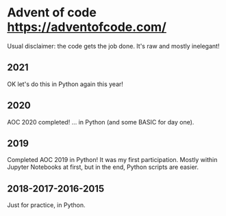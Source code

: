# Advent of code https://adventofcode.com/

Usual disclaimer: the code gets the job done. It's raw and mostly inelegant!

## 2021
OK let's do this in Python again this year!

## 2020
AOC 2020 completed! ... in Python (and some BASIC for day one).

## 2019
Completed AOC 2019 in Python! It was my first participation.
Mostly within Jupyter Notebooks at first, but in the end, Python scripts are easier.

## 2018-2017-2016-2015
Just for practice, in Python.

